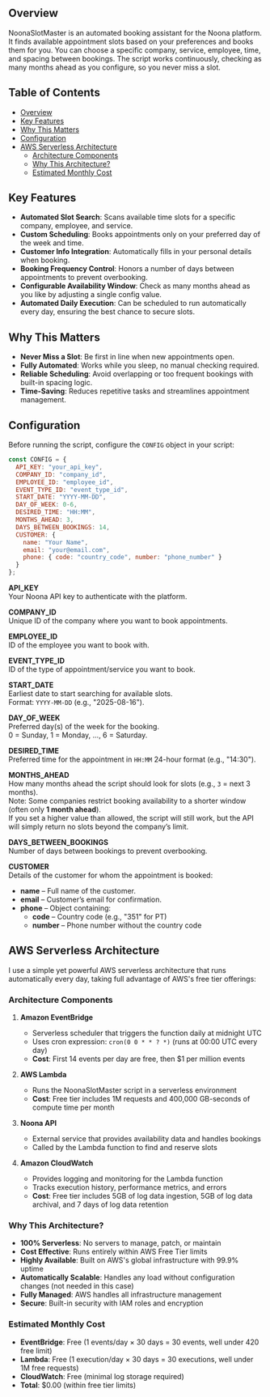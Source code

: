 ## Overview
NoonaSlotMaster is an automated booking assistant for the Noona platform. It finds available appointment slots based on your preferences and books them for you. You can choose a specific company, service, employee, time, and spacing between bookings. The script works continuously, checking as many months ahead as you configure, so you never miss a slot.

## Table of Contents
- [Overview](#overview)
- [Key Features](#key-features)
- [Why This Matters](#why-this-matters)
- [Configuration](#configuration)
- [AWS Serverless Architecture](#aws-serverless-architecture)
  - [Architecture Components](#architecture-components)
  - [Why This Architecture?](#why-this-architecture)
  - [Estimated Monthly Cost](#estimated-monthly-cost)

## Key Features

- **Automated Slot Search**: Scans available time slots for a specific company, employee, and service.  
- **Custom Scheduling**: Books appointments only on your preferred day of the week and time.  
- **Customer Info Integration**: Automatically fills in your personal details when booking.  
- **Booking Frequency Control**: Honors a number of days between appointments to prevent overbooking.
- **Configurable Availability Window**: Check as many months ahead as you like by adjusting a single config value.  
- **Automated Daily Execution**: Can be scheduled to run automatically every day, ensuring the best chance to secure slots.  


## Why This Matters

- **Never Miss a Slot**: Be first in line when new appointments open.  
- **Fully Automated**: Works while you sleep, no manual checking required.  
- **Reliable Scheduling**: Avoid overlapping or too frequent bookings with built-in spacing logic.  
- **Time-Saving**: Reduces repetitive tasks and streamlines appointment management.  


## Configuration
Before running the script, configure the `CONFIG` object in your script:

```javascript
const CONFIG = {
  API_KEY: "your_api_key",
  COMPANY_ID: "company_id",
  EMPLOYEE_ID: "employee_id",
  EVENT_TYPE_ID: "event_type_id",
  START_DATE: "YYYY-MM-DD",
  DAY_OF_WEEK: 0-6,
  DESIRED_TIME: "HH:MM",
  MONTHS_AHEAD: 3,
  DAYS_BETWEEN_BOOKINGS: 14,
  CUSTOMER: {
    name: "Your Name",
    email: "your@email.com",
    phone: { code: "country_code", number: "phone_number" }
  }
};
```
**API_KEY**  
Your Noona API key to authenticate with the platform.

**COMPANY_ID**  
Unique ID of the company where you want to book appointments.

**EMPLOYEE_ID**  
ID of the employee you want to book with.

**EVENT_TYPE_ID**  
ID of the type of appointment/service you want to book.

**START_DATE**  
Earliest date to start searching for available slots.  
Format: `YYYY-MM-DD` (e.g., "2025-08-16").

**DAY_OF_WEEK**  
Preferred day(s) of the week for the booking.  
0 = Sunday, 1 = Monday, ..., 6 = Saturday.

**DESIRED_TIME**  
Preferred time for the appointment in `HH:MM` 24-hour format (e.g., "14:30").

**MONTHS_AHEAD**  
How many months ahead the script should look for slots (e.g., `3` = next 3 months).  
Note: Some companies restrict booking availability to a shorter window (often only **1 month ahead**).  
If you set a higher value than allowed, the script will still work, but the API will simply return no slots beyond the company’s limit.

**DAYS_BETWEEN_BOOKINGS**  
Number of days between bookings to prevent overbooking.

**CUSTOMER**  
Details of the customer for whom the appointment is booked:  
- **name** – Full name of the customer.  
- **email** – Customer’s email for confirmation.  
- **phone** – Object containing:  
  - **code** – Country code (e.g., "351" for PT)  
  - **number** – Phone number without the country code

## AWS Serverless Architecture

I use a simple yet powerful AWS serverless architecture that runs automatically every day, taking full advantage of AWS's free tier offerings:


### Architecture Components

1. **Amazon EventBridge**
   - Serverless scheduler that triggers the function daily at midnight UTC
   - Uses cron expression: `cron(0 0 * * ? *)` (runs at 00:00 UTC every day)
   - **Cost**: First 14 events per day are free, then $1 per million events

2. **AWS Lambda**
   - Runs the NoonaSlotMaster script in a serverless environment
   - **Cost**: Free tier includes 1M requests and 400,000 GB-seconds of compute time per month

3. **Noona API**
   - External service that provides availability data and handles bookings
   - Called by the Lambda function to find and reserve slots

4. **Amazon CloudWatch** 
   - Provides logging and monitoring for the Lambda function
   - Tracks execution history, performance metrics, and errors
   - **Cost**: Free tier includes 5GB of log data ingestion, 5GB of log data archival, and 7 days of log data retention

### Why This Architecture?

- **100% Serverless**: No servers to manage, patch, or maintain
- **Cost Effective**: Runs entirely within AWS Free Tier limits 
- **Highly Available**: Built on AWS's global infrastructure with 99.9% uptime
- **Automatically Scalable**: Handles any load without configuration changes (not needed in this case)
- **Fully Managed**: AWS handles all infrastructure management
- **Secure**: Built-in security with IAM roles and encryption

### Estimated Monthly Cost

- **EventBridge**: Free (1 events/day × 30 days = 30 events, well under 420 free limit)
- **Lambda**: Free (1 execution/day × 30 days = 30 executions, well under 1M free requests)
- **CloudWatch**: Free (minimal log storage required)
- **Total**: $0.00 (within free tier limits)
